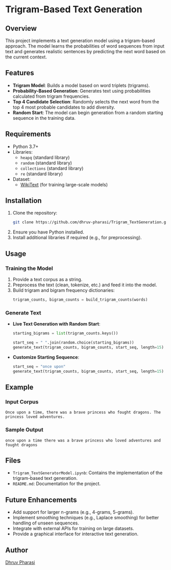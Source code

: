 # Trigram-Based Text Generation

## Overview

This project implements a text generation model using a trigram-based approach. The model learns the probabilities of word sequences from input text and generates realistic sentences by predicting the next word based on the current context.

## Features

- **Trigram Model**: Builds a model based on word triplets (trigrams).
- **Probability-Based Generation**: Generates text using probabilities calculated from trigram frequencies.
- **Top 4 Candidate Selection**: Randomly selects the next word from the top 4 most probable candidates to add diversity.
- **Random Start**: The model can begin generation from a random starting sequence in the training data.

## Requirements

- Python 3.7+
- Libraries:
  - `heapq` (standard library)
  - `random` (standard library)
  - `collections` (standard library)
  - `re` (standard library)
- Dataset:
  - [WikiText](https://huggingface.co/datasets/wikitext) (for training large-scale models)

## Installation

1. Clone the repository:
   ```bash
   git clone https://github.com/dhruv-pharasi/Trigram_TextGeneration.git
   ```
2. Ensure you have Python installed.
3. Install additional libraries if required (e.g., for preprocessing).

## Usage

### Training the Model

1. Provide a text corpus as a string.
2. Preprocess the text (clean, tokenize, etc.) and feed it into the model.
3. Build trigram and bigram frequency dictionaries:
   ```python
   trigram_counts, bigram_counts = build_trigram_counts(words)
   ```

### Generate Text

- **Live Text Generation with Random Start**:

  ```python
  starting_bigrams = list(trigram_counts.keys())
  
  start_seq = " ".join(random.choice(starting_bigrams))
  generate_text(trigram_counts, bigram_counts, start_seq, length=15)
  ```

- **Customize Starting Sequence**:

  ```python
  start_seq = "once upon"
  generate_text(trigram_counts, bigram_counts, start_seq, length=15)
  ```

## Example

### Input Corpus

```text
Once upon a time, there was a brave princess who fought dragons. The princess loved adventures.
```

### Sample Output

```text
once upon a time there was a brave princess who loved adventures and fought dragons
```

## Files

- `Trigram_TextGeneratorModel.ipynb`: Contains the implementation of the trigram-based text generation.
- `README.md`: Documentation for the project.

## Future Enhancements

- Add support for larger n-grams (e.g., 4-grams, 5-grams).
- Implement smoothing techniques (e.g., Laplace smoothing) for better handling of unseen sequences.
- Integrate with external APIs for training on large datasets.
- Provide a graphical interface for interactive text generation.

## Author

[Dhruv Pharasi](https://github.com/dhruv-pharasi)

